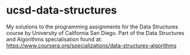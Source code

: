 # ucsd-data-structures
My solutions to the programming assignments for the Data Structures course by University of California San Diego. Part of the Data Structures and Algorithms specialisation found at: https://www.coursera.org/specializations/data-structures-algorithms
